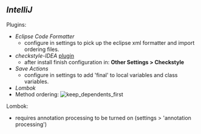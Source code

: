 ## *IntelliJ*

Plugins:
  - *Eclipse Code Formatter* 
    - configure in settings to pick up the eclipse xml formatter and import ordering files.
  - *checkstyle-IDEA* [plugin](https://github.com/jshiell/checkstyle-idea) 
    - after install finish configuration in: **Other Settings > Checkstyle** 
  - *Save Actions*
    - configure in settings to add 'final' to local variables and class variables.
  - *Lombok*
  - Method ordering: ![keep_dependents_first](https://user-images.githubusercontent.com/12397753/27557429-72fb899c-5a6e-11e7-8f9f-59cc508ba86c.png)

Lombok:
 - requires annotation processing to be turned on (settings > 'annotation processing')
